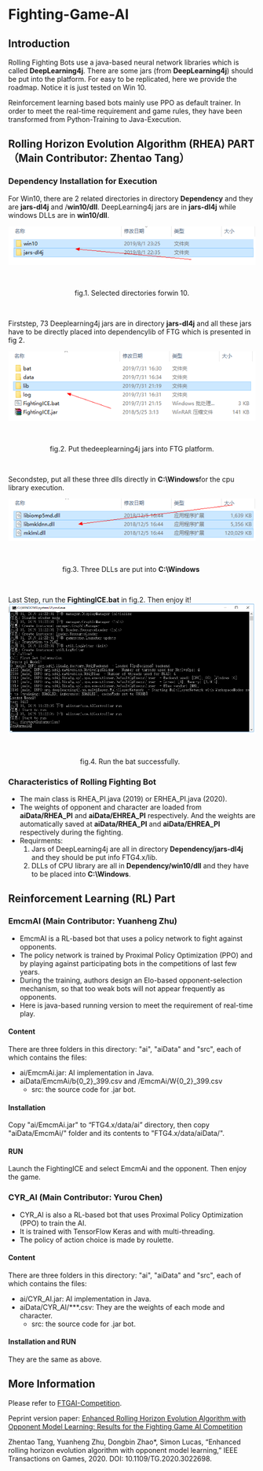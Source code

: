 # Fighting-Game-AI

## **Introduction**

Rolling Fighting Bots use a java-based neural network libraries which is called **DeepLearning4j**. There are some jars (from **DeepLearning4j**) should be put  into the platform. For easy to be replicated, here we provide the roadmap. Notice it is just tested on Win 10.

Reinforcement learning based bots mainly use PPO as default trainer. In order to meet the real-time requirement and game rules, they have been transformed from Python-Training to Java-Execution.

## **Rolling Horizon Evolution Algorithm (RHEA) PART**  （Main Contributor: Zhentao Tang）

### Dependency Installation for Execution

For Win10, there are 2 related directories in directory **Dependency** and they are **jars-dl4j** and /**win10/dll**. DeepLearning4j jars are in **jars-dl4j** while windows DLLs are in **win10/dll**.  

![img](images/1.png)

​		<center>fig.1. Selected directories forwin 10.</center>

 

Firststep, 73 Deeplearning4j jars are in directory **jars-dl4j** and all these jars have to be directly placed into dependencylib of FTG which is presented in fig 2. 

![img](images/2.png)

             <center>fig.2. Put thedeeplearning4j jars into FTG platform.</center> 

 

Secondstep, put all these three dlls directly in **C:\Windows**for the cpu library execution.

![img](images/3.png)

   <center> fig.3. Three DLLs are put into **C:\Windows**  </center>

 

Last Step, run the **FightingICE.bat** in fig.2. Then enjoy it!![img](images/4.png)

   <center> fig.4. Run the bat successfully.  </center>

### Characteristics of Rolling Fighting Bot
- The main class is RHEA_PI.java (2019) or ERHEA_PI.java (2020). 
- The weights of opponent and character are loaded from **aiData/RHEA_PI** and **aiData/EHREA_PI** respectively. And the weights are automatically saved at **aiData/RHEA_PI** and **aiData/EHREA_PI** respectively during the fighting.
- Requirments:
    1) Jars of DeepLearning4j are all in directory **Dependency/jars-dl4j** and they should be put info FTG4.x/lib.
    2) DLLs of CPU library are all in **Dependency/win10/dll** and they have to be placed into **C:\Windows**.



## **Reinforcement Learning (RL) Part**

### **EmcmAI**  (Main Contributor: Yuanheng Zhu)

- EmcmAI is a RL-based bot that uses a policy network to fight against opponents.
- The policy network is trained by Proximal Policy Optimization (PPO) and by playing against participating bots in the competitions of last few years.
- During the training, authors design an Elo-based opponent-selection mechanism, so that too weak bots will not appear frequently as opponents.
- Here is java-based running version to meet the requirement of real-time play.

#### Content
  There are three folders in this directory: "ai", "aiData" and "src", each of which contains the files:
- ai/EmcmAi.jar: AI implementation in Java.
- aiData/EmcmAi/b{0_2}_399.csv and /EmcmAi/W{0_2}_399.csv
    - src: the source code for .jar bot.

#### Installation
   Copy "ai/EmcmAi.jar" to “FTG4.x/data/ai” directory, then copy "aiData/EmcmAi/" folder and its contents to "FTG4.x/data/aiData/".

#### RUN
   Launch the FightingICE and select EmcmAi and the opponent. Then enjoy the game.


### **CYR_AI**  (Main Contributor: Yurou Chen)
- CYR_AI is also a RL-based bot that uses Proximal Policy Optimization (PPO) to train the AI.
- It is trained with TensorFlow Keras and with multi-threading.
- The policy of action choice is made by roulette.

#### Content
  There are three folders in this directory: "ai", "aiData" and "src", each of which contains the files:
- ai/CYR_AI.jar: AI implementation in Java.
- aiData/CYR_AI/***.csv: They are the weights of each mode and character.
    - src: the source code for .jar bot.

#### Installation and RUN
   They are the same as above.



## More Information
Please refer to [FTGAI-Competition](http://www.ice.ci.ritsumei.ac.jp/~ftgaic/index-R.html).

Peprint version paper: [Enhanced Rolling Horizon Evolution Algorithm with Opponent Model Learning: Results for the Fighting Game AI Competition](https://arxiv.org/pdf/2003.13949.pdf)

Zhentao Tang, Yuanheng Zhu, Dongbin Zhao*, Simon Lucas, “Enhanced rolling horizon evolution algorithm with opponent model learning,” IEEE Transactions on Games, 2020. DOI: 10.1109/TG.2020.3022698.



